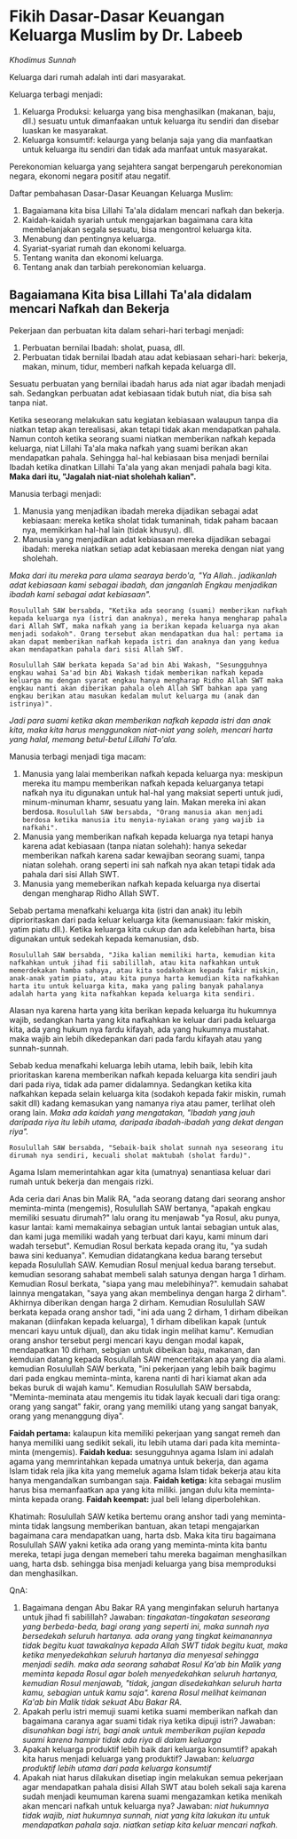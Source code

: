 # Fikih Dasar-Dasar Keuangan Keluarga Muslim by Dr. Labeeb
*Khodimus Sunnah*

Keluarga dari rumah adalah inti dari masyarakat.

Keluarga terbagi menjadi:
1. Keluarga Produksi: keluarga yang bisa menghasilkan (makanan, baju, dll.) sesuatu untuk dimanfaakan untuk keluarga itu sendiri dan disebar luaskan ke masyarakat.
2. Keluarga konsumtif: kelaurga yang belanja saja yang dia manfaatkan untuk keluarga itu sendiri dan tidak ada manfaat untuk masyarakat.

Perekonomian keluarga yang sejahtera sangat berpengaruh perekonomian negara, ekonomi negara positif atau negatif.

Daftar pembahasan Dasar-Dasar Keuangan Keluarga Muslim:
1. Bagaiamana kita bisa Lillahi Ta'ala didalam mencari nafkah dan bekerja.
2. Kaidah-kaidah syariah untuk mengajarkan bagaimana cara kita membelanjakan segala sesuatu, bisa mengontrol keluarga kita.
3. Menabung dan pentingnya keluarga.
4. Syariat-syariat rumah dan ekonomi keluarga.
5. Tentang wanita dan ekonomi keluarga.
6. Tentang anak dan tarbiah perekonomian keluarga.

## Bagaiamana Kita bisa Lillahi Ta'ala didalam mencari Nafkah dan Bekerja

Pekerjaan dan perbuatan kita dalam sehari-hari terbagi menjadi:
1. Perbuatan bernilai Ibadah: sholat, puasa, dll.
2. Perbuatan tidak bernilai Ibadah atau adat kebiasaan sehari-hari: bekerja, makan, minum, tidur, memberi nafkah kepada keluarga dll.

Sesuatu perbuatan yang bernilai ibadah harus ada niat agar ibadah menjadi sah. Sedangkan perbuatan adat kebiasaan tidak butuh niat, dia bisa sah tanpa niat.

Ketika seseorang melakukan satu kegiatan kebiasaan walaupun tanpa dia niatkan tetap akan terealisasi, akan tetapi tidak akan mendapatkan pahala. Namun contoh ketika seorang suami niatkan memberikan nafkah kepada keluarga, niat Lillahi Ta'ala maka nafkah yang suami berikan akan mendapatkan pahala. Sehingga hal-hal kebiasaan bisa menjadi bernilai Ibadah ketika dinatkan Lillahi Ta'ala yang akan menjadi pahala bagi kita. **Maka dari itu, "Jagalah niat-niat sholehah kalian".**

Manusia terbagi menjadi:
1. Manusia yang menjadikan ibadah mereka dijadikan sebagai adat kebiasaan: mereka ketika sholat tidak tumaninah, tidak paham bacaan nya, memikirkan hal-hal lain (tidak khusyu). dll.
2. Manusia yang menjadikan adat kebiasaan mereka dijadikan sebagai ibadah: mereka niatkan setiap adat kebiasaan mereka dengan niat yang sholehah.

*Maka dari itu mereka para ulama searaya berdo'a, "Ya Allah.. jadikanlah adat kebiasaan kami sebagai ibadah, dan janganlah Engkau menjadikan ibadah kami sebagai adat kebiasaan".*

`Rosulullah SAW bersabda, "Ketika ada seorang (suami) memberikan nafkah kepada keluarga nya (istri dan anaknya), mereka hanya mengharap pahala dari Allah SWT, maka nafkah yang ia berikan kepada keluarga nya akan menjadi sodakoh". Orang tersebut akan mendapatkan dua hal: pertama ia akan dapat memberikan nafkah kepada istri dan anaknya dan yang kedua akan mendapatkan pahala dari sisi Allah SWT.`

`Rosulullah SAW berkata kepada Sa'ad bin Abi Wakash, "Sesungguhnya engkau wahai Sa'ad bin Abi Wakash tidak memberikan nafkah kepada keluarga mu dengan syarat engkau hanya mengharap Ridho Allah SWT maka engkau nanti akan diberikan pahala oleh Allah SWT bahkan apa yang engkau berikan atau masukan kedalam mulut keluarga mu (anak dan istrinya)".`

*Jadi para suami ketika akan memberikan nafkah kepada istri dan anak kita, maka kita harus menggunakan niat-niat yang soleh, mencari harta yang halal, memang betul-betul Lillahi Ta'ala.*

Manusia terbagi menjadi tiga macam:
1. Manusia yang lalai memberikan nafkah kepada keluarga nya: meskipun mereka itu mampu memberikan nafkah kepada keluarganya tetapi nafkah nya itu digunakan untuk hal-hal yang maksiat seperti untuk judi, minum-minuman khamr, sesuatu yang lain. Makan mereka ini akan berdosa.
`Rosulullah SAW bersabda, "Orang manusia akan menjadi berdosa ketika manusia itu menyia-nyiakan orang yang wajib ia nafkahi".`
2. Manusia yang memberikan nafkah kepada keluarga nya tetapi hanya karena adat kebiasaan (tanpa niatan solehah): hanya sekedar memberikan nafkah karena sadar kewajiban seorang suami, tanpa niatan solehah. orang seperti ini sah nafkah nya akan tetapi tidak ada pahala dari sisi Allah SWT.
3. Manusia yang memeberikan nafkah kepada keluarga nya disertai dengan mengharap Ridho Allah SWT.

Sebab pertama menafkahi keluarga kita (istri dan anak) itu lebih diprioritaskan dari pada keluar keluarga kita (kemanusiaan: fakir miskin, yatim piatu dll.). Ketika keluarga kita cukup dan ada kelebihan harta, bisa digunakan untuk sedekah kepada kemanusian, dsb.

`Rosulullah SAW bersabda, "Jika kalian memiliki harta, kemudian kita nafkahkan untuk jihad fii sabilillah, atau kita nafkahkan untuk memerdekakan hamba sahaya, atau kita sodakohkan kepada fakir miskin, anak-anak yatim piatu, atau kita punya harta kemudian kita nafkahkan harta itu untuk keluarga kita, maka yang paling banyak pahalanya adalah harta yang kita nafkahkan kepada keluarga kita sendiri.`

Alasan nya karena harta yang kita berikan kepada keluarga itu hukumnya wajib, sedangkan harta yang kita nafkahkan ke keluar dari pada keluarga kita, ada yang hukum nya fardu kifayah, ada yang hukumnya mustahat. maka wajib ain lebih dikedepankan dari pada fardu kifayah atau yang sunnah-sunnah.

Sebab kedua menafkahi keluarga lebih utama, lebih baik, lebih kita prioritaskan karena memberikan nafkah kepada keluarga kita sendiri jauh dari pada riya, tidak ada pamer didalamnya. Sedangkan ketika kita nafkahkan kepada selain keluarga kita (sodakoh kepada fakir miskin, rumah sakit dll) kadang kemasukan yang namanya riya atau pamer, terlihat oleh orang lain. *Maka ada kaidah yang mengatakan, "Ibadah yang jauh daripada riya itu lebih utama, daripada ibadah-ibadah yang dekat dengan riya".*

`Rosulullah SAW bersabda, "Sebaik-baik sholat sunnah nya seseorang itu dirumah nya sendiri, kecuali sholat maktubah (sholat fardu)".`

Agama Islam memerintahkan agar kita (umatnya) senantiasa keluar dari rumah untuk bekerja dan mengais rizki.

Ada ceria dari Anas bin Malik RA, "ada seorang datang dari seorang anshor meminta-minta (mengemis), Rosulullah SAW bertanya, "apakah engkau memiliki sesuatu dirumah?" lalu orang itu menjawab "ya Rosul, aku punya, kasur lantai: kami memakainya sebagian untuk lantai sebagian untuk alas, dan kami juga memiliki wadah yang terbuat dari kayu, kami minum dari wadah tersebut". Kemudian Rosul berkata kepada orang itu, "ya sudah bawa sini keduanya". Kemudian didatangkana kedua barang tersebut kepada Rosulullah SAW. Kemudian Rosul menjual kedua barang tersebut. kemudian sesorang sahabat membeli salah satunya dengan harga 1 dirham. Kemudian Rosul berkata, "siapa yang mau melebihinya?". kemudain sahabat lainnya mengatakan, "saya yang akan membelinya dengan harga 2 dirham". Akhirnya diberikan dengan harga 2 dirham. Kemudian Rosulullah SAW berkata kepada orang anshor tadi, "ini ada uang 2 dirham, 1 dirham dibeikan makanan (diinfakan kepada keluarga), 1 dirham dibelikan kapak (untuk mencari kayu untuk dijual), dan aku tidak ingin melihat kamu". Kemudian orang anshor tersebut pergi mencari kayu dengan modal kapak, mendapatkan 10 dirham, sebgian untuk dibeikan baju, makanan, dan kemduian datang kepada Rosulullah SAW menceritakan apa yang dia alami. kemudian Rosulullah SAW berkata, "ini pekerjaan yang lebih baik bagimu dari pada engkau meminta-minta, karena nanti di hari kiamat akan ada bekas buruk di wajah kamu". Kemudian Rosulullah SAW bersabda, "Meminta-meminata atau mengemis itu tidak layak kecuali dari tiga orang: orang yang sangat" fakir, orang yang memiliki utang yang sangat banyak, orang yang menanggung diya".

**Faidah pertama:** kalaupun kita memiliki pekerjaan yang sangat remeh dan hanya memiliki uang sedikit sekali, itu lebih utama dari pada kita meminta-minta (mengemis).
**Faidah kedua:** sesungguhnya agama Islam ini adalah agama yang memrintahkan kepada umatnya untuk bekerja, dan agama Islam tidak rela jika kita yang memeluk agama Islam tidak bekerja atau kita hanya mengandalkan sumbangan saja.
**Faidah ketiga:** kita sebagai muslim harus bisa memanfaatkan apa yang kita miliki. jangan dulu kita meminta-minta kepada orang.
**Faidah keempat:** jual beli lelang diperbolehkan.

Khatimah: Rosulullah SAW ketika bertemu orang anshor tadi yang meminta-minta tidak langsung memberikan bantuan, akan tetapi mengajarkan bagaimana cara mendapatkan uang, harta dsb. Maka kita tiru bagaimana Rosulullah SAW yakni ketika ada orang yang meminta-minta kita bantu mereka, tetapi juga dengan memeberi tahu mereka bagaiman menghasilkan uang, harta dsb. sehingga bisa menjadi keluarga yang bisa memproduksi dan menghasilkan.

QnA:
1. Bagaimana dengan Abu Bakar RA yang menginfakan seluruh hartanya untuk jihad fi sabilillah?
Jawaban: *tingakatan-tingakatan seseorang yang berbeda-beda, bagi orang yang seperti ini, maka sunnah nya bersedekah seluruh hartanya. ada orang yang tingkat keimanannya tidak begitu kuat tawakalnya kepada Allah SWT tidak begitu kuat, maka ketika menyedekahkan seluruh hartanya dia menyesal sehingga menjadi sedih. maka ada seorang sahabat Rosul Ka'ab bin Malik yang meminta kepada Rosul agar boleh menyedekahkan seluruh hartanya, kemudian Rosul menjawab, "tidak, jangan disedekahkan seluruh harta kamu, sebagian untuk kamu saja". karena Rosul melihat keimanan Ka'ab bin Malik tidak sekuat Abu Bakar RA.*
2. Apakah perlu istri memuji suami ketika suami memberikan nafkah dan bagaimana caranya agar suami tidak riya ketika dipuji istri?
Jawaban: *disunahkan bagi istri, bagi anak untuk memberikan pujian kepada suami karena hampir tidak ada riya di dalam keluarga*
3. Apakah keluarga produktif lebih baik dari keluarga konsumtif? apakah kita harus menjadi keluarga yang produktif?
Jawaban: *keluarga produktif lebih utama dari pada keluarga konsumtif*
4. Apakah niat harus dilakukan disetiap ingin melakukan semua pekerjaan agar mendapatkan pahala disisi Allah SWT atau boleh sekali saja karena sudah menjadi keumuman karena suami mengazamkan ketika menikah akan mencari nafkah untuk keluarga nya?
Jawaban: *niat hukumnya tidak wajib, niat hukumnya sunnah, niat yang kita lakukan itu untuk mendapatkan pahala saja. niatkan setiap kita keluar mencari nafkah.*